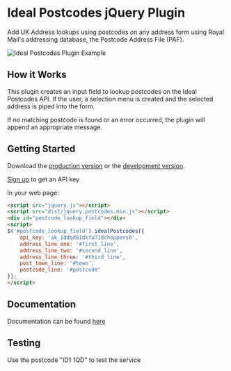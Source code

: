# Ideal Postcodes jQuery Plugin

Add UK Address lookups using postcodes on any address form using Royal Mail's addressing database, the Postcode Address File (PAF).

![Ideal Postcodes Plugin Example](https://raw.github.com/ideal-postcodes/jquery.postcodes/master/misc/ideal_postcodes_snippet.png)

## How it Works

This plugin creates an input field to lookup postcodes on the Ideal Postcodes API. If the user, a selection menu is created and the selected address is piped into the form.

If no matching postcode is found or an error occurred, the plugin will append an appropriate message.

## Getting Started
Download the [production version][min] or the [development version][max].

[min]: https://raw.github.com/ideal-postcodes/jquery.postcodes/master/dist/jquery.postcodes.min.js
[max]: https://raw.github.com/ideal-postcodes/jquery.postcodes/master/dist/jquery.postcodes.js

[Sign up](https://ideal-postcodes.co.uk) to get an API key

In your web page:

```html
<script src="jquery.js"></script>
<script src="dist/jquery.postcodes.min.js"></script>
<div id="postcode_lookup_field"></div>	
<script>
$('#postcode_lookup_field').idealPostcodes({
	api_key: 'ak_Iddqd8Idkfa7Idchoppers8',
	address_line_one: '#first_line',	
	address_line_two: '#second_line',					
	address_line_three: '#third_line',
	post_town_line: '#town',
	postcode_line: '#postcode'
});
</script>
```

## Documentation
Documentation can be found [here](https://ideal-postcodes.co.uk/documentation)

## Testing
Use the postcode "ID1 1QD" to test the service